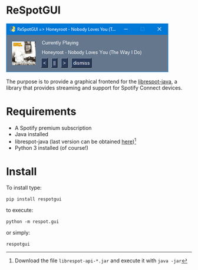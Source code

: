 # ReSpotGUI

![](https://raw.githubusercontent.com/digfish/respotgui/master/respotgui.png)

The purpose is to provide a graphical frontend for the [librespot-java](https://github.com/librespot-org/librespot-java), a library that provides streaming and support for Spotify Connect devices. 

# Requirements

- A Spotify premium subscription
- Java installed
- librespot-java (last version can be obtained [here](https://github.com/librespot-org/librespot-java/releases))[^1]
- Python 3 installed (of course!)

# Install

To install type:

```
pip install respotgui
```

to execute:
```
python -m respot.gui
```
or simply:
```
respotgui
```

[^1]: Download the file `librespot-api-*.jar` and execute it with `java -jar`
